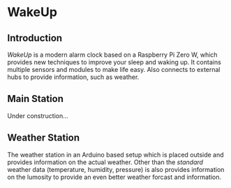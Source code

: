 # WakeUp

## Introduction
*WakeUp* is a modern alarm clock based on a Raspberry Pi Zero W, which provides new techniques to improve your sleep and waking up. It contains multiple sensors and modules to make life easy. Also connects to external hubs to provide information, such as weather.

## Main Station
Under construction...

## Weather Station
The weather station in an Arduino based setup which is placed outside and provides information on the actual weather. Other than the *standard* weather data (temperature, humidity, pressure) is also provides information on the lumosity to provide an even better weather forcast and information.
